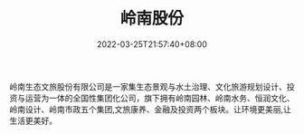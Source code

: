 ﻿---
weight: 
title: "岭南股份"
description: "岭南生态文旅股份有限公司是一家集生态景观与水土治理、文化旅游规划设计、投资与运营为一体的全国性集团化公司，旗下拥有岭南园林、岭南水务、恒润文化、岭南设计、岭南市政五个集团,文旅康养、金融及投资两个板块。让环境更美丽,让生活更美好。"
date: 2022-03-25T21:57:40+08:00
lastmod: 2022-03-25T16:45:40+08:00
draft: false
authors: ["Metabd"]
featuredImage: "393.jpg"
link: "http://www.lingnan.cn/"
tags: ["岭南股份","虚拟旅游"]
categories: ["navigation"]
navigation: ["虚拟旅游"]
lightgallery: true
toc: true
pinned: false
recommend: false
recommend1: false
---
岭南生态文旅股份有限公司是一家集生态景观与水土治理、文化旅游规划设计、投资与运营为一体的全国性集团化公司，旗下拥有岭南园林、岭南水务、恒润文化、岭南设计、岭南市政五个集团,文旅康养、金融及投资两个板块。让环境更美丽,让生活更美好。
